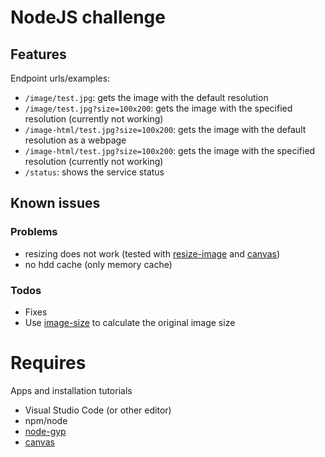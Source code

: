 # NodeJS challenge

## Features

Endpoint urls/examples:
 - `/image/test.jpg`: gets the image with the default resolution
 - `/image/test.jpg?size=100x200`: gets the image with the specified resolution (currently not working)
 - `/image-html/test.jpg?size=100x200`: gets the image with the default resolution as a webpage
 - `/image-html/test.jpg?size=100x200`: gets the image with the specified resolution (currently not working)
 - `/status`: shows the service status

## Known issues

### Problems

 - resizing does not work (tested with [resize-image](https://www.npmjs.com/package/resize-image) and [canvas](https://www.npmjs.com/package/canvas))
 - no hdd cache (only memory cache)

### Todos

  - Fixes
  - Use [image-size](https://www.npmjs.com/package/image-size) to calculate the original image size

# Requires

Apps and installation tutorials
 - Visual Studio Code (or other editor)
 - npm/node
 - [node-gyp](https://github.com/nodejs/node-gyp)
 - [canvas](https://github.com/Automattic/node-canvas/wiki/Installation---Windows)
